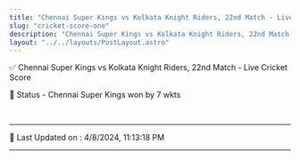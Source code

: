 ```yaml
---
title: "Chennai Super Kings vs Kolkata Knight Riders, 22nd Match - Live Cricket Score"
slug: "cricket-score-one"
description: "Chennai Super Kings vs Kolkata Knight Riders, 22nd Match - Live Cricket Score - Chennai Super Kings won by 7 wkts."
layout: "../../layouts/PostLayout.astro"
--- 
```


✅ Chennai Super Kings vs Kolkata Knight Riders, 22nd Match - Live Cricket Score

📑 Status - Chennai Super Kings won by 7 wkts

<br />

***

📝 Last Updated on : 4/8/2024, 11:13:18 PM

***

